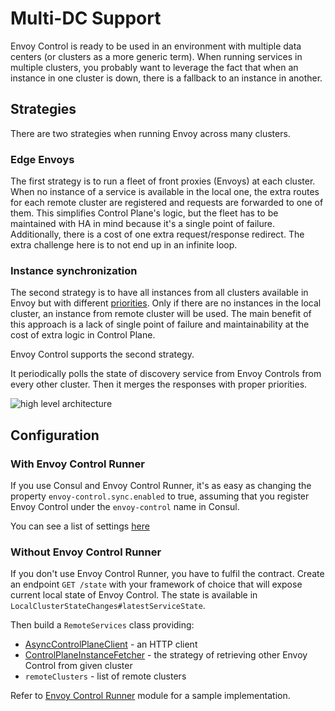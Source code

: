 # Multi-DC Support

Envoy Control is ready to be used in an environment with multiple data centers (or clusters as a more generic term).
When running services in multiple clusters, you probably want to leverage the fact
that when an instance in one cluster is down, there is a fallback to an instance in another.

## Strategies
There are two strategies when running Envoy across many clusters.

### Edge Envoys
The first strategy is to run a fleet of front proxies (Envoys) at each cluster.
When no instance of a service is available in the local one,
the extra routes for each remote cluster are registered and requests are forwarded to one of them.
This simplifies Control Plane's logic, but the fleet has to be maintained with HA in mind because it's a single point
of failure.
Additionally, there is a cost of one extra request/response redirect.
The extra challenge here is to not end up in an infinite loop.

### Instance synchronization
The second strategy is to have all instances from all clusters available in Envoy but with different
[priorities](https://www.envoyproxy.io/docs/envoy/latest/intro/arch_overview/upstream/load_balancing/priority).
Only if there are no instances in the local cluster, an instance from remote cluster will be used.
The main benefit of this approach is a lack of single point of failure and maintainability at the cost of extra logic
in Control Plane.

Envoy Control supports the second strategy.

It periodically polls the state of discovery service from Envoy Controls from every other cluster.
Then it merges the responses with proper priorities.

![high level architecture](../assets/images/high_level_architecture.png)

## Configuration

### With Envoy Control Runner

If you use Consul and Envoy Control Runner, it's as easy as changing the property `envoy-control.sync.enabled` to true,
assuming that you register Envoy Control under the `envoy-control` name in Consul.

You can see a list of settings [here](../configuration.md#cross-dc-synchronization)

### Without Envoy Control Runner

If you don't use Envoy Control Runner, you have to fulfil the contract.
Create an endpoint `GET /state` with your framework of choice that will expose current local state of Envoy Control.
The state is available in `LocalClusterStateChanges#latestServiceState`.

Then build a `RemoteServices` class providing:

* [AsyncControlPlaneClient](https://github.com/allegro/envoy-control/blob/master/envoy-control-runner/src/main/kotlin/pl/allegro/tech/servicemesh/envoycontrol/synchronization/AsyncRestTemplateControlPlaneClient.kt) - an HTTP client
* [ControlPlaneInstanceFetcher](https://github.com/allegro/envoy-control/blob/master/envoy-control-source-consul/src/main/kotlin/pl/allegro/tech/servicemesh/envoycontrol/consul/synchronization/SimpleConsulInstanceFetcher.kt) - the strategy of retrieving other Envoy Control from given cluster
* `remoteClusters` - list of remote clusters

Refer to [Envoy Control Runner](https://github.com/allegro/envoy-control/tree/master/envoy-control-runner) module for a sample implementation.
